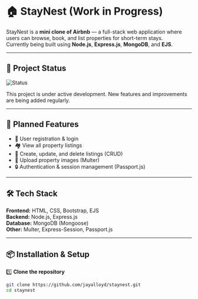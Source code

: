 # 🏠 StayNest (Work in Progress)

StayNest is a **mini clone of Airbnb** — a full-stack web application where users can browse, book, and list properties for short-term stays.  
Currently being built using **Node.js**, **Express.js**, **MongoDB**, and **EJS**.  

---

## 🚧 Project Status
![Status](https://img.shields.io/badge/status-in%20progress-yellow)

This project is under active development. New features and improvements are being added regularly.

---

## 🎯 Planned Features
- 🧑 User registration & login
- 🏘 View all property listings
- 📝 Create, update, and delete listings (CRUD)
- 📸 Upload property images (Multer)
- 🔒 Authentication & session management (Passport.js)

---

## 🛠 Tech Stack
**Frontend:** HTML, CSS, Bootstrap, EJS  
**Backend:** Node.js, Express.js  
**Database:** MongoDB (Mongoose)  
**Other:** Multer, Express-Session, Passport.js  

---


## 📦 Installation & Setup 

1️⃣ **Clone the repository**
```bash
git clone https://github.com/jayalloyd/staynest.git
cd staynest

